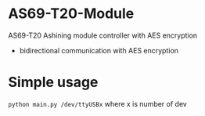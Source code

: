 # AS69-T20-Module
AS69-T20 Ashining module controller with AES encryption

- bidirectional communication with AES encryption

# Simple usage
`python main.py /dev/ttyUSBx` 
where x is number of dev
